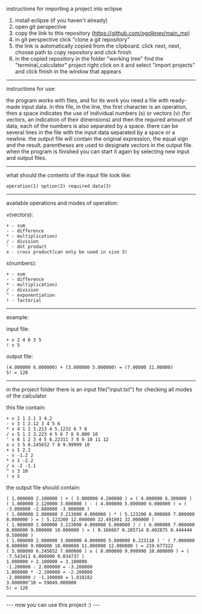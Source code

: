
instructions for importing a project into eclipse

1. install eclipse (if you haven't already)
2. open git perspective
3. copy the link to this repository (https://github.com/ogolknev/main_mp)
4. in git perspective click "clone a git repository"
5. the link is automatically copied from the clipboard.
   click next, next, choose path to copy repository and click finish
6. in the copied repository in the folder "working tree" find the "terminal_calculator" project
   right click on it and select "import projects" and click finish in the window that appears

____________________________________________________________________________________________________

instructions for use:

the program works with files, and for its work you need a file with ready-made input data.
in this file, in the line, the first character is an operation, then a space indicates
the use of individual numbers (s) or vectors (v) (for vectors, an indication of their dimensions)
and then the required amount of data, each of the numbers is also separated by a space.
there can be several lines in the file with the input data separated by a space or a newline.
the output file will contain the original expression, the equal sign and the result.
parentheses are used to designate vectors in the output file.
when the program is finished you can start it again by selecting new input and output files.
____________________________________________________________________________________________________

what should the contents of the input file look like:

	operation(1) option(2) required data(3)
____________________________________________________________________________________________________

available operations and modes of operation:

v(vectors):

	+ - sum
	- - difference
	* - multiplication)
	/ - division
	' - dot product
	x - cross product(can only be used in size 3)

s(numbers):
	
	+ - sum
	- - difference
	* - multiplication)
	/ - division
	^ - exponentiation
	! - factorial
____________________________________________________________________________________________________
	
example:

input file:

	+ v 2 4 6 3 5
	! s 5
	
output file:

	(4.000000 6.000000) + (3.000000 5.000000) = (7.00000 11.00000)
	5! = 120
	
____________________________________________________________________________________________________

in the project folder there is an input file("input.txt") for checking all modes of the calculator

this file contain:
												
	+ v 2 1 2.1 3 4.2										
	- v 3 1 2.12 3 4 5 6									
	* v 4 1 2 3.213 4 5.1232 6 7 8							
	/ v 5 1 2 3.223 4 5 6 7 8 9.000 10						
	' v 6 1 2 3 4 5 6.22311 7 8 9 10 11 12					
	x v 3 5 6.245652 7 8 9.99999 10							
	+ s 1 2.1												
	- s -1.2 2												
	* s 1 -2.2												
	/ s -2 -1.1												
	^ s 3 10												
	! s 5
	
the output file should contain:

	( 1.000000 2.100000 ) + ( 3.000000 4.200000 ) = ( 4.000000 6.300000 )
	( 1.000000 2.120000 3.000000 ) - ( 4.000000 5.000000 6.000000 ) = ( -3.000000 -2.880000 -3.000000 )
	( 1.000000 2.000000 3.213000 4.000000 ) * ( 5.123200 6.000000 7.000000 8.000000 ) = ( 5.123200 12.000000 22.491001 32.000000 )
	( 1.000000 2.000000 3.223000 4.000000 5.000000 ) / ( 6.000000 7.000000 8.000000 9.000000 10.000000 ) = ( 0.166667 0.285714 0.402875 0.444444 0.500000 )
	( 1.000000 2.000000 3.000000 4.000000 5.000000 6.223110 ) ' ( 7.000000 8.000000 9.000000 10.000000 11.000000 12.000000 ) = 219.677322
	( 5.000000 6.245652 7.000000 ) x ( 8.000000 9.999990 10.000000 ) = ( -7.543411 6.000000 0.034737 )
	1.000000 + 2.100000 = 3.100000
	-1.200000 - 2.000000 = -3.200000
	1.000000 * -2.200000 = -2.200000
	-2.000000 / -1.100000 = 1.818182
	3.000000^10 = 59049.000000
	5! = 120
____________________________________________________________________________________________________

--- now you can use this project :) ---
